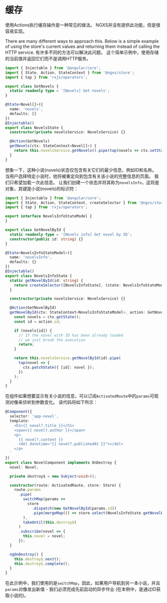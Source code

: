 # 缓存

使用Actions执行缓存操作是一种常见的做法。 NGXS并没有提供此功能，但是很容易实现。

There are many different ways to approach this. Below is a simple example of using the store's current values and returning them instead of calling the HTTP service.
有许多不同的方法可以解决此问题。 这个简单示例中，使用存储的当前值并返回它们而不是调用HTTP服务。

```typescript
import { Injectable } from '@angular/core';
import { State, Action, StateContext } from '@ngxs/store';
import { tap } from 'rxjs/operators';

export class GetNovels {
  static readonly type = '[Novels] Get novels';
}

@State<Novel[]>({
  name: 'novels',
  defaults: []
})
@Injectable()
export class NovelsState {
  constructor(private novelsService: NovelsService) {}

  @Action(GetNovels)
  getNovels(ctx: StateContext<Novel[]>) {
    return this.novelsService.getNovels().pipe(tap(novels => ctx.setState(novels)));
  }
}
```

想象一下，这种小说(novels)状态仅包含有关它们的最少信息，例如ID和名称。 当用户选择特定小说时，他将被重定向到包含有关该小说的完整信息的页面。 我们只希望加载一次此信息。 让我们创建一个状态并将其称为`novelsInfo`，这将是对象，其键是小说(novels)的标识符：

```typescript
import { Injectable } from '@angular/core';
import { State, Action, StateContext, createSelector } from '@ngxs/store';
import { tap } from 'rxjs/operators';

export interface NovelsInfoStateModel {
}

export class GetNovelById {
  static readonly type = '[Novels info] Get novel by ID';
  constructor(public id: string) {}
}

@State<NovelsInfoStateModel>({
  name: 'novelsInfo',
  defaults: {}
})
@Injectable()
export class NovelsInfoState {
  static getNovelById(id: string) {
    return createSelector([NovelsInfoState], (state: NovelsInfoStateModel) => state[id]);
  }

  constructor(private novelsService: NovelsService) {}

  @Action(GetNovelById)
  getNovelById(ctx: StateContext<NovelsInfoStateModel>, action: GetNovelById) {
    const novels = ctx.getState();
    const id = action.id;

    if (novels[id]) {
      // If the novel with ID has been already loaded
      // we just break the execution
      return;
    }

    return this.novelsService.getNovelById(id).pipe(
      tap(novel => {
        ctx.patchState({ [id]: novel });
      })
    );
  }
}
```

在组件如果想要显示有关小说的信息，可以订阅`ActivatedRoute`中的`params`可观测对像来侦听到参数变化。 该代码将如下所示：

```typescript
@Component({
  selector: 'app-novel',
  template: `
    <h1>{{ novel?.title }}</h1>
    <span>{{ novel?.author }}</span>
    <p>
      {{ novel?.content }}
      <del datetime="{{ novel?.publishedAt }}"></del>
    </p>
  `
})
export class NovelComponent implements OnDestroy {
  novel: Novel;

  private destroy$ = new Subject<void>();

  constructor(route: ActivatedRoute, store: Store) {
    route.params
      .pipe(
        switchMap(params =>
          store
            .dispatch(new GetNovelById(params.id))
            .pipe(mergeMap(() => store.select(NovelsInfoState.getNovelById(params.id))))
        ),
        takeUntil(this.destroy$)
      )
      .subscribe(novel => {
        this.novel = novel;
      });
  }

  ngOnDestroy() {
    this.destroy$.next();
    this.destroy$.complete();
  }
}
```

在此示例中，我们使用的是`switchMap`，因此，如果用户导航到另一本小说，并且`params`对像发出新值 - 我们必须完成先前启动的异步作业 \(在本例中，是通过ID获取小说的\)。

